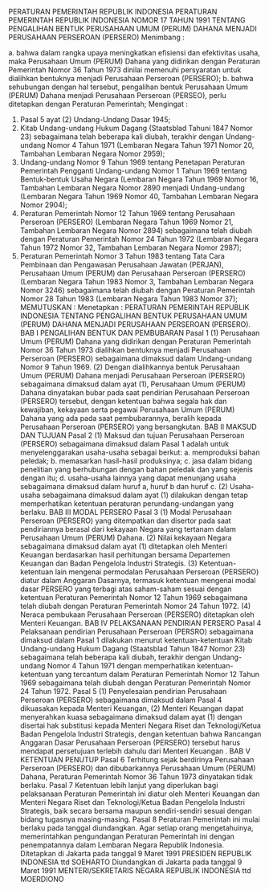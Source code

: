  PERATURAN PEMERINTAH REPUBLIK INDONESIA PERATURAN PEMERINTAH REPUBLIK INDONESIA NOMOR 17 TAHUN 1991 TENTANG PENGALIHAN BENTUK PERUSAHAAN UMUM (PERUM) DAHANA MENJADI PERUSAHAAN PERSEROAN (PERSERO)
Menimbang :

a. bahwa dalam rangka upaya meningkatkan efisiensi dan efektivitas usaha, maka Perusahaan Umum (PERUM) Dahana yang didirikan dengan Peraturan Pemerintah Nomor 36 Tahun 1973 dinilai memenuhi persyaratan untuk dialihkan bentuknya menjadi Perusahaan Perseroan (PERSERO);
b. bahwa sehubungan dengan hal tersebut, pengalihan bentuk Perusahaan Umum (PERUM) Dahana menjadi Perusahaan Perseroan (PERSEO), perlu ditetapkan dengan Peraturan Pemerintah;
Mengingat :

1. Pasal 5 ayat (2) Undang-Undang Dasar 1945;
2. Kitab Undang-undang Hukum Dagang (Staatsblad Tahuni 1847 Nomor 23) sebagaimana telah beberapa kali diubah, terakhir dengan Undang-undang Nomor 4 Tahun 1971 (Lembaran Negara Tahun 1971 Nomor 20, Tambahan Lembaran Negara Nomor 2959);
3. Undang-undang Nomor 9 Tahun 1969 tentang Penetapan Peraturan Pemerintah Pengganti Undang-undang Nomor 1 Tahun 1969 tentang Bentuk-bentuk Usaha Negara (Lembaran Negara Tahun 1969 Nomor 16, Tambahan Lembaran Negara Nomor 2890 menjadi Undang-undang (Lembaran Negara Tahun 1969 Nomor 40, Tambahan Lembaran Negara Nomor 2904);
4. Peraturan Pemerintah Nomor 12 Tahun 1969 tentang Perusahaan Perseroan (PERSERO) (Lembaran Negara Tahun 1969 Nomor 21, Tambahan Lembaran Negara Nomor 2894) sebagaimana telah diubah dengan Peraturan Pemerintah Nomor 24 Tahun 1972 (Lembaran Negara Tahun 1972 Nomor 32, Tambahan Lembaran Negara Nomor 2987);
5. Peraturan Pemerintah Nomor 3 Tahun 1983 tentang Tata Cara Pembinaan dan Pengawasan Perusahaan Jawatan (PERJAN), Perusahaan Umum (PERUM) dan Perusahaan Perseroan (PERSERO) (Lembaran Negara Tahun 1983 Nomor 3, Tambahan Lembaran Negara Nomor 3246) sebagaimana telah diubah dengan Peraturan Pemerintah Nomor 28 Tahun 1983 (Lembaran Negara Tahun 1983 Nomor 37);
MEMUTUSKAN :
 Menetapkan : PERATURAN PEMERINTAH REPUBLIK INDONESIA TENTANG PENGALIHAN BENTUK PERUSAHAAN UMUM (PERUM) DAHANA MENJADI PERUSAHAAN PERSEROAN (PERSERO).
BAB I PENGALIHAN BENTUK DAN PEMBUBARAN
Pasal 1
(1) Perusahaan Umum (PERUM) Dahana yang didirikan dengan Peraturan Pemerintah Nomor 36 Tahun 1973 dialihkan bentuknya menjadi Perusahaan Perseroan (PERSERO) sebagaimana dimaksud dalam Undang-undang Nomor 9 Tahun 1969.
(2) Dengan dialihkannya bentuk Perusahaan Umum (PERUM) Dahana menjadi Perusahaan Perseroan (PERSERO) sebagaimana dimaksud dalam ayat (1), Perusahaan Umum (PERUM) Dahana dinyatakan bubar pada saat pendirian Perusahaan Perseroan (PERSERO) tersebut, dengan ketentuan bahwa segala hak dan kewajiban, kekayaan serta pegawai Perusahaan Umum (PERUM) Dahana yang ada pada saat pembubarannya, beralih kepada Perusahaan Perseroan (PERSERO) yang bersangkutan.
BAB II MAKSUD DAN TUJUAN
Pasal 2
(1) Maksud dan tujuan Perusahaan Perseroan (PERSERO) sebagaimana dimaksud dalam Pasal 1 adalah untuk menyelenggarakan usaha-usaha sebagai berkut:
a. memproduksi bahan peledak;
b. memasarkan hasil-hasil produksinya;
c. jasa dalam bidang penelitian yang berhubungan dengan bahan peledak dan yang sejenis dengan itu;
d. usaha-usaha lainnya yang dapat menunjang usaha sebagaimana dimaksud dalam huruf a, huruf b dan huruf c.
(2) Usaha-usaha sebagaimana dimaksud dalam ayat (1) dilakukan dengan tetap memperhatikan ketentuan peraturan perundang-undangan yang berlaku.
BAB III MODAL PERSERO
Pasal 3
(1) Modal Perusahaan Perseroan (PERSERO) yang ditempatkan dan disertor pada saat pendiriannya berasal dari kekayaan Negara yang tertanam dalam Perusahaan Umum (PERUM) Dahana.
(2) Nilai kekayaan Negara sebagaimana dimaksud dalam ayat (1) ditetapkan oleh Menteri Keuangan berdasarkan hasil perhitungan bersama Departemen Keuangan dan Badan Pengelola Industri Strategis.
(3) Ketentuan-ketentuan lain mengenai permodalan Perusahaan Perseroan (PERSERO) diatur dalam Anggaran Dasarnya, termasuk ketentuan mengenai modal dasar PERSERO yang terbagi atas saham-saham sesuai dengan ketentuan Peraturan Pemerintah Nomor 12 Tahun 1969 sebagaimana telah diubah dengan Peraturan Pemerintah Nomor 24 Tahun 1972.
(4) Neraca pembukaan Perusahaan Perseroan (PERSERO) ditetapkan oleh Menteri Keuangan.
BAB IV PELAKSANAAN PENDIRIAN PERSERO
Pasal 4
Pelaksanaan pendirian Perusahaan Perseroan (PERSRO) sebagaimana dimaksud dalam Pasal 1 dilakukan menurut ketentuan-ketentuan Kitab Undang-undang Hukum Dagang (Staatsblad Tahun 1847 Nomor 23) sebagaimana telah beberapa kali diubah, terakhir dengan Undang-undang Nomor 4 Tahun 1971 dengan memperhatikan ketentuan-ketentuan yang tercantum dalam Peraturan Pemerintah Nomor 12 Tahun 1969 sebagaimana telah diubah dengan Peraturan Pemerintah Nomor 24 Tahun 1972.
Pasal 5
(1) Penyelesaian pendirian Perusahaan Perseroan (PERSERO) sebagaimana dimaksud dalam Pasal 4 dikuasakan kepada Menteri Keuangan, (2) Menteri Keuangan dapat menyerahkan kuasa sebagaimana dimaksud dalam ayat (1) dengan disertai hak substitusi kepada Menteri Negara Riset dan Teknologi/Ketua Badan Pengelola Industri Strategis, dengan ketentuan bahwa Rancangan Anggaran Dasar Perusahaan Perseroan (PERSERO) tersebut harus mendapat persetujuan terlebih dahulu dari Menteri Keuangan .
BAB V KETENTUAN PENUTUP
Pasal 6
Terhitung sejak berdirinya Perusahaan Perseroan (PERSERO) dan dibubarkannya Perusahaan Umum (PERUM) Dahana, Peraturan Pemerintah Nomor 36 Tahun 1973 dinyatakan tidak berlaku.
Pasal 7
Ketentuan lebih lanjut yang diperlukan bagi pelaksanaan Peraturan Pemerintah ini diatur oleh Menteri Keuangan dan Menteri Negara Riset dan Teknologi/Ketua Badan Pengelola Industri Strategis, baik secara bersama maupun sendiri-sendiri sesuai dengan bidang tugasnya masing-masing.
Pasal 8
Peraturan Pemerintah ini mulai berlaku pada tanggal diundangkan.
Agar setiap orang mengetahuinya, memerintahkan pengundangan Peraturan Pemerintah ini dengan penempatannya dalam Lembaran Negara Republik Indonesia. Ditetapkan di Jakarta pada tanggal 9 Maret 1991 PRESIDEN REPUBLIK INDONESIA ttd SOEHARTO Diundangkan di Jakarta pada tanggal 9 Maret 1991 MENTERI/SEKRETARIS NEGARA REPUBLIK INDONESIA ttd MOERDIONO